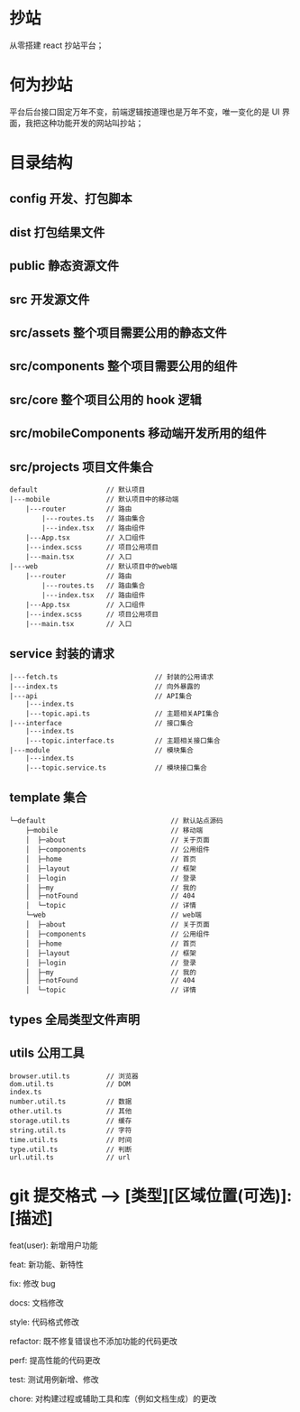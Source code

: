 # 抄站

从零搭建 react 抄站平台；

# 何为抄站

平台后台接口固定万年不变，前端逻辑按道理也是万年不变，唯一变化的是 UI 界面，我把这种功能开发的网站叫抄站；

# 目录结构

## config 开发、打包脚本

## dist 打包结果文件

## public 静态资源文件

## src 开发源文件

## src/assets 整个项目需要公用的静态文件

## src/components 整个项目需要公用的组件

## src/core 整个项目公用的 hook 逻辑

## src/mobileComponents 移动端开发所用的组件

## src/projects 项目文件集合

```
default                 // 默认项目
|---mobile              // 默认项目中的移动端
    |---router          // 路由
        |---routes.ts   // 路由集合
        |---index.tsx   // 路由组件
    |---App.tsx         // 入口组件
    |---index.scss      // 项目公用项目
    |---main.tsx        // 入口
|---web                 // 默认项目中的web端
    |---router          // 路由
        |---routes.ts   // 路由集合
        |---index.tsx   // 路由组件
    |---App.tsx         // 入口组件
    |---index.scss      // 项目公用项目
    |---main.tsx        // 入口
```

## service 封装的请求

```
|---fetch.ts                        // 封装的公用请求
|---index.ts                        // 向外暴露的
|---api                             // API集合
    |---index.ts
    |---topic.api.ts                // 主题相关API集合
|---interface                       // 接口集合
    |---index.ts
    |---topic.interface.ts          // 主题相关接口集合
|---module                          // 模块集合
    |---index.ts
    |---topic.service.ts            // 模块接口集合
```

## template 集合

```
└─default                               // 默认站点源码
    ├─mobile                            // 移动端
    │  ├─about                          // 关于页面
    │  ├─components                     // 公用组件
    │  ├─home                           // 首页
    │  ├─layout                         // 框架
    │  ├─login                          // 登录
    │  ├─my                             // 我的
    │  ├─notFound                       // 404
    │  └─topic                          // 详情
    └─web                               // web端
    │  ├─about                          // 关于页面
    │  ├─components                     // 公用组件
    │  ├─home                           // 首页
    │  ├─layout                         // 框架
    │  ├─login                          // 登录
    │  ├─my                             // 我的
    │  ├─notFound                       // 404
    │  └─topic                          // 详情
```

## types 全局类型文件声明

## utils 公用工具

```
browser.util.ts         // 浏览器
dom.util.ts             // DOM
index.ts
number.util.ts          // 数据
other.util.ts           // 其他
storage.util.ts         // 缓存
string.util.ts          // 字符
time.util.ts            // 时间
type.util.ts            // 判断
url.util.ts             // url
```

# git 提交格式 --> [类型][区域位置(可选)]: [描述]

feat(user): 新增用户功能

feat: 新功能、新特性

fix: 修改 bug

docs: 文档修改

style: 代码格式修改

refactor: 既不修复错误也不添加功能的代码更改

perf: 提高性能的代码更改

test: 测试用例新增、修改

chore: 对构建过程或辅助工具和库（例如文档生成）的更改
